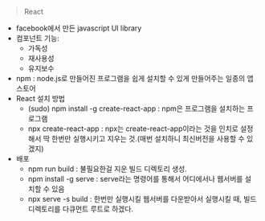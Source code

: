 > React

- facebook에서 만든 javascript UI library
- 컴포넌트 기능:
  - 가독성
  - 재사용성
  - 유지보수
- npm : node.js로 만들어진 프로그램을 쉽게 설치할 수 있게 만들어주는 일종의 앱스토어
- React 설치 방법
  - (sudo) npm install -g create-react-app : npm은 프로그램을 설치하는 프로그램
  - npx create-react-app : npx는 create-react-app이라는 것을 인치로 설정해서 딱 한번만 실행시키고 지우는 것.(매번 설치하니 최신버전을 사용할 수 있겠지)
- 배포
  - npm run build : 불필요한걸 지운 빌드 디렉토리 생성.
  - npm install -g serve : serve라는 명령어를 통해서 어디에서나 웹서버를 설치할 수 있음
  - npx serve -s build : 한번만 실행시킬 웹서버를 다운받아서 실행시킬 때, 빌드 디렉토리를 다큐먼트 루트로 하겠다.
